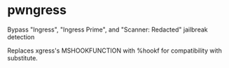 # pwngress
Bypass "Ingress", "Ingress Prime", and "Scanner: Redacted" jailbreak detection

Replaces xgress's MSHOOKFUNCTION with %hookf for compatibility with substitute.
